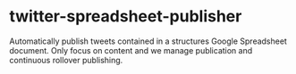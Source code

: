 # twitter-spreadsheet-publisher
Automatically publish tweets contained in a structures Google Spreadsheet document. Only focus on content and we manage publication and continuous rollover publishing.

